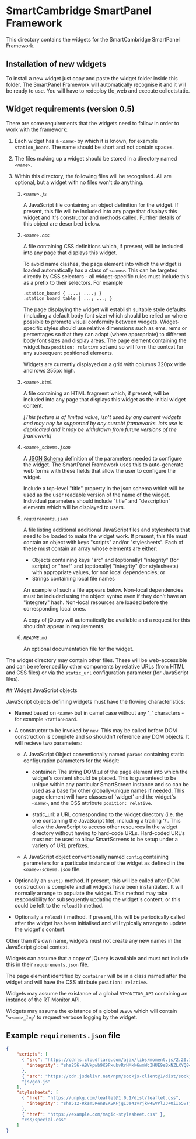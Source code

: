 # SmartCambridge SmartPanel Framework

This directory contains the widgets for the SmartCambridge SmartPanel
Framework.

## Installation of new widgets

To install a new widget just copy and paste the widget folder inside
this folder. The SmartPanel Framework will automatically recognise it and
it will be ready to use. You will have to redeploy tfc_web and execute
collectstatic.

## Widget requirements (version 0.5)

There are some requirements that the widgets need to follow in order to
work with the framework:

1. Each widget has a _`<name>`_ by which it is known, for example
`station_board`. The name should be short and not contain spaces.

2. The files making up a widget should be stored in a directory named
_`<name>`_.

3. Within this directory, the following files will be recognised. All
are optional, but a widget with no files won't do anything.

    1. _`<name>.js`_

        A JavaScript file containing an object definition for the
        widget. If present, this file will be included into any page
        that displays this widget and it's constructor and methods called.
        Further details of this object are described below.

    2. _`<name>.css`_

        A file containing CSS definitions which, if present, will be
        included into any page that displays this widget.

        To avoid name clashes, the page element into which the widget
        is loaded automatically has a class of _`<name>`_. This can be
        targeted directly by CSS selectors - all widget-specific rules
        must include this as a prefix to their selectors. For example

        ```
        .station_board { ....; ....; }
        .station_board table { ...; ...; }
        ```

        The page displaying the widget will establish suitable style
        defaults (including a default body font size) which should be
        relied on where possible to promote visual conformity
        between widgets. Widget-specific styles should
        use relative dimensions such as ems, rems or percentages so that
        they can adapt (where appropriate) to different body font sizes
        and display areas. The page element containing the widget has
        `position: relative` set and so will form the context for any
        subsequent positioned elements.

        Widgets are currently displayed on a grid with columns 320px
        wide and rows 255px high.

    3. _`<name>.html`_

        A file containing an HTML fragment which, if present, will be
        included into any page that displays this widget as the initial
        widget content.

        _[This feature is of limited value, isn't used by any current
        widgets and may noy be supported by any currebt frameworks. iots
        use is depricated and it may be withdrawn from future versions
        of the framework]_

    4. _`<name>_schema.json`_

        A [JSON Schema](http://json-schema.org/) definition of the
        parameters needed to configure the widget. The
        SmartPanel Framework uses this to auto-generate web forms with
        these fields that allow the user to  configure the widget.

        Include a top-level "title" property in the json schema which
        will be used as the user readable version of the name of the
        widget. Individual parameters should include "title" and
        "description" elements which will be displayed to users.

    5. _`requirements.json`_

        A file listing additional additional JavaScript files and
        stylesheets that need to be loaded to make the widget work. If
        present, this file must contain an object with keys "scripts"
        and/or "stylesheets". Each of these must contain an array whose
        elements are either:

        * Objects containing keys "src" and (optionally) "integrity"
          (for scripts) or "href" and (optionally) "integrity" (for
          stylesheets) with appropriate values, for non local
          dependencies; or
        * Strings containing local file names

        An example of such a file appears below. Non-local dependencies
        must be included using the object syntax even if they don't
        have an "integrety" hash. Non-local resources are
        loaded before the corresponding local ones.

        A copy of jQuery will automatically be available and a request
        for this shouldn't appear in requirements.

    6. _`README.md`_

        An optional documentation file for the widget.

The widget directory may contain other files. These will be
web-accessible and can be referenced by other components by relative URLs
(from HTML and CSS files) or via the `static_url`
configuration parameter (for JavaScript files).

## Widget JavaScript objects

JavaScript objects defining widgets must have the flowing
characteristics:

* Named based on _`<name>`_ but in camel case without   any '\_'
  characters - for example `StationBoard`.

* A constructor to be invoked by `new`. This may be called
  before DOM construction is complete and so shouldn't
  reference any DOM objects. It will recieve two parameters:

    * A JavaScript Object conventionally named `params` containing
      static configuration parameters for the widgit:

        * container: The string DOM `id` of the page element
          into which the widget's content should be placed. This
          is guaranteed to be unique within any particular
          SmartScreen instance and so can be used as a base for
          other globally-unique names if needed. This page element
          will have classes of 'widget' and the widget's _`<name>`_, and the CSS
          attribute `position: relative`.

        * static_url: a URL corresponding to the widget directory (i.e.
          the one containing the JavaScript file), including a trailing '/'. This allow
          the JavaScript to access other resources in the widget
          directory without having to hard-code URLs. Hard-coded URL's
          must not be used to allow SmartScreens to be setup
          under a variety of URL prefixes.

    * A JavaScript object conventionally named `config` containing
      parameters for a particular instance of the widget as defined
      in the _`<name>-schema.json`_ file.

* Optionally an `init()` method. If present, this will be
  called after DOM construction is complete and all widgets have
  been instantiated. It will normally
  arrange to populate the widget. This method may take
  responsibility for subsequently updating the widget's content, or
  this could be left to the `reload()` method.

* Optionally a `reload()` method. If present, this will be
  periodically called after the widget has been initialised and
  will typically arrange to update the widget's content.

Other than it's own name, widgets must not create any new names in
the JavaScript global context.

Widgets can assume that a copy of jQuery is available and must not
include this in their `requirements.json` file.

The page element identified by `container` will be in a class named
after the widget and will have the CSS attribute `position: relative`.

Widgets may assume the existance of a global `RTMONITOR_API` containing
an instance of the RT Monitor API.

Widgets may assume the existance of a global `DEBUG` which will contain
'_`<name>_log`_' to request verbose logging by the widget.

## Example `requirements.json` file

```json
{
    "scripts": [
      { "src": "https://cdnjs.cloudflare.com/ajax/libs/moment.js/2.20.1/moment.min.js",
        "integrity": "sha256-ABVkpwb9K9PxubvRrHMkk6wmWcIHUE9eBxNZLXYQ84k="
      },
      { "src": "https://cdn.jsdelivr.net/npm/sockjs-client@1/dist/sockjs.min.js" },
      "js/geo.js"
    ],
    "stylesheets": [
      { "href": "https://unpkg.com/leaflet@1.0.1/dist/leaflet.css",
        "integrity": "sha512-Rksm5RenBEKSKFjgI3a41vrjkw4EVPlJ3+OiI65vTjIdo9brlAacEuKOiQ5OFh7cOI1bkDwLqdLw3Zg0cRJAAQ=="
      },
      { "href": "https://example.com/magic-stylesheet.css" },
      "css/special.css"
    ]
}
```
